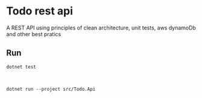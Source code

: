# Todo rest api

A REST API using principles of clean architecture, unit tests, aws dynamoDb and other best pratics


## Run

    dotnet test

<br>

    dotnet run --project src/Todo.Api
